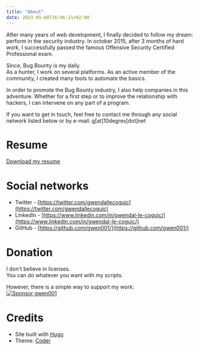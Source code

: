 ```yaml
---
title: "About"
date: 2023-05-08T16:06:21+02:00
---
```

After many years of web development, I finally decided to follow my dream: perform in the security industry.
In october 2015, after 3 months of hard work, I successfully passed the famous Offensive Security Certified Professional exam.

Since, Bug Bounty is my daily.  
As a hunter, I work on several platforms.
As an active member of the community, I created many tools to automate the basics.

In order to promote the Bug Bounty industry, I also help companies in this adventure.
Whether for a first step or to improve the relationship with hackers, I can intervene on any part of a program.

If you want to get in touch, feel free to contact me through any social network listed below or by e-mail:
g[at]10degres[dot]net


# Resume

<a href="/assets/glecoguic_cv_en.pdf" target="_blank">Download my resume</a>


# Social networks

- Twitter - [https://twitter.com/gwendallecoguic](https://twitter.com/gwendallecoguic)
- LinkedIn - [https://www.linkedin.com/in/gwendal-le-coguic/](https://www.linkedin.com/in/gwendal-le-coguic/)
- GitHub - [https://github.com/gwen001/](https://github.com/gwen001/)


# Donation

I don't believe in licenses.  
You can do whatever you want with my scripts.  

However, there is a simple way to support my work:  
<a href="https://github.com/sponsors/gwen001" title="Sponsor gwen001"><img src="/assets/img/github-sponsor.png" alt="Sponsor gwen001" title="Sponsor gwen001"></a>


# Credits

- Site built with [Hugo](https://gohugo.io/)
- Theme: [Coder](https://github.com/luizdepra/hugo-coder/)
